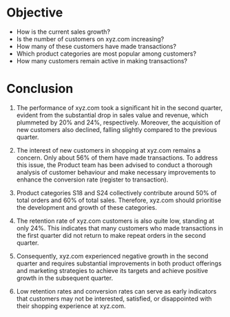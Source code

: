 # Objective
- How is the current sales growth?
- Is the number of customers on xyz.com increasing?
- How many of these customers have made transactions?
- Which product categories are most popular among customers?
- How many customers remain active in making transactions?

# Conclusion
1. The performance of xyz.com took a significant hit in the second quarter, evident from the substantial drop in sales value and revenue, which plummeted by 20% and 24%, respectively. Moreover, the acquisition of new customers also declined, falling slightly compared to the previous quarter.

2. The interest of new customers in shopping at xyz.com remains a concern. Only about 56% of them have made transactions. To address this issue, the Product team has been advised to conduct a thorough analysis of customer behaviour and make necessary improvements to enhance the conversion rate (register to transaction).

3. Product categories S18 and S24 collectively contribute around 50% of total orders and 60% of total sales. Therefore, xyz.com should prioritise the development and growth of these categories.

4. The retention rate of xyz.com customers is also quite low, standing at only 24%. This indicates that many customers who made transactions in the first quarter did not return to make repeat orders in the second quarter.

5. Consequently, xyz.com experienced negative growth in the second quarter and requires substantial improvements in both product offerings and marketing strategies to achieve its targets and achieve positive growth in the subsequent quarter.

6. Low retention rates and conversion rates can serve as early indicators that customers may not be interested, satisfied, or disappointed with their shopping experience at xyz.com.
